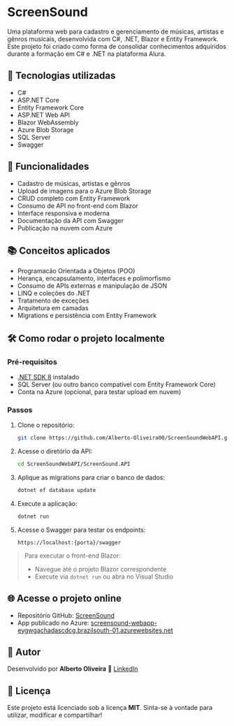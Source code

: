 # ScreenSound

Uma plataforma web para cadastro e gerenciamento de músicas, artistas e gênros musicais, desenvolvida com C#, .NET, Blazor e Entity Framework. Este projeto foi criado como forma de consolidar conhecimentos adquiridos durante a formação em C# e .NET na plataforma Alura.

## 🚀 Tecnologias utilizadas

* C#
* ASP.NET Core
* Entity Framework Core
* ASP.NET Web API
* Blazor WebAssembly
* Azure Blob Storage
* SQL Server
* Swagger

## 🎯 Funcionalidades

* Cadastro de músicas, artistas e gênros
* Upload de imagens para o Azure Blob Storage
* CRUD completo com Entity Framework
* Consumo de API no front-end com Blazor
* Interface responsiva e moderna
* Documentação da API com Swagger
* Publicação na nuvem com Azure

## 📚 Conceitos aplicados

* Programacão Orientada a Objetos (POO)
* Herança, encapsulamento, interfaces e polimorfismo
* Consumo de APIs externas e manipulação de JSON
* LINQ e coleções do .NET
* Tratamento de exceções
* Arquitetura em camadas
* Migrations e persistência com Entity Framework

## 🛠 Como rodar o projeto localmente

### Pré-requisitos

* [.NET SDK 8](https://dotnet.microsoft.com/download/dotnet/8.0) instalado
* SQL Server (ou outro banco compatível com Entity Framework Core)
* Conta na Azure (opcional, para testar upload em nuvem)

### Passos

1. Clone o repositório:

   ```bash
   git clone https://github.com/Alberto-Oliveira00/ScreenSoundWebAPI.git
   ```

2. Acesse o diretório da API:

   ```bash
   cd ScreenSoundWebAPI/ScreenSound.API
   ```

3. Aplique as migrations para criar o banco de dados:

   ```bash
   dotnet ef database update
   ```

4. Execute a aplicação:

   ```bash
   dotnet run
   ```

5. Acesse o Swagger para testar os endpoints:

   ```
   https://localhost:{porta}/swagger
   ```

> Para executar o front-end Blazor:
>
> * Navegue até o projeto Blazor correspondente
> * Execute via `dotnet run` ou abra no Visual Studio


## 🌐 Acesse o projeto online

* Repositório GitHub: [ScreenSound](https://github.com/Alberto-Oliveira00/ScreenSoundWebAPI)
* App publicado no Azure: [screensound-webapp-eygwgachadascdcg.brazilsouth-01.azurewebsites.net](https://screensound-webapp-eygwgachadascdcg.brazilsouth-01.azurewebsites.net/)

## 🙌 Autor

Desenvolvido por **Alberto Oliveira**
🔗 [LinkedIn](https://www.linkedin.com/in/alberto-oliveira00)

## 📝 Licença

Este projeto está licenciado sob a licença **MIT**.
Sinta-se à vontade para utilizar, modificar e compartilhar!
